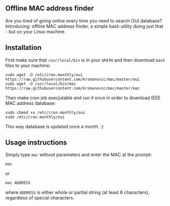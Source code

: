 ## Offline MAC address finder

Are you tired of going online every time you need to search OUI database? Introducing: offline MAC address finder, a simple bash utility doing just that - but on your Linux machine.

## Installation

First make sure that `/usr/local/bin` is in your `$PATH` and then download `bash` files to your machine:

```
sudo wget -O /etc/cron.monthly/oui https://raw.githubusercontent.com/krsmanovic/mac/master/oui
sudo wget -O /usr/local/bin/mac https://raw.githubusercontent.com/krsmanovic/mac/master/mac
```
Then make cron job execjutable and run it once in order to download IEEE MAC address database:

```
sudo chmod +x /etc/cron.monthly/oui
sudo /etc/cron.monthly/oui
```
This way database is updated once a month. :)

## Usage instructions

Simply type `mac` without parameters and enter the MAC at the prompt:

```
mac
```
or
```
mac ADDRESS
```
where `ADDRESS` is either whole or partial string (at least 6 characters), regardless of special characters.
